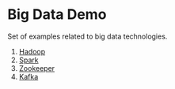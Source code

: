 # Big Data Demo

Set of examples related to big data technologies.

1. [Hadoop](HadoopDemo/README.md)
2. [Spark](SparkDemo/README.md)
3. [Zookeeper](ZookeeperDemo/README.md)
4. [Kafka](KafkaDemo/README.md)

